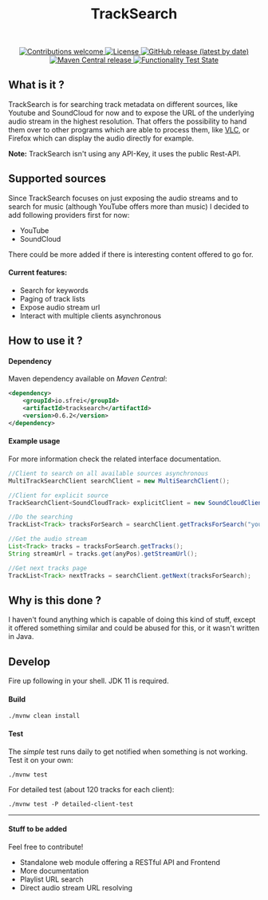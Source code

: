 <!--suppress HtmlDeprecatedAttribute -->
<div align="center">
  <b><h1>TrackSearch</h1></b><br>
  <p>
  <a href="CONTRIBUTING.md">
    <img alt="Contributions welcome" src="https://img.shields.io/badge/contributions-welcome-brightgreen">
  </a>
  <a href="LICENSE">
    <img alt="License" src="https://img.shields.io/github/license/s-frei/TrackSearch">
  </a>
  <a href="https://github.com/s-frei/TrackSearch/releases"> 
    <img alt="GitHub release (latest by date)" src="https://img.shields.io/github/v/release/s-frei/tracksearch">
  </a>
  <a href="https://mvnrepository.com/artifact/io.sfrei/tracksearch"> 
    <img alt="Maven Central release" src="https://img.shields.io/maven-central/v/io.sfrei/tracksearch">
  </a>
  <a href="https://github.com/s-frei/TrackSearch/actions"> 
    <img alt="Functionality Test State" src="https://github.com/s-frei/TrackSearch/workflows/functionality-test/badge.svg">
  </a>
  </p>
</div>

## What is it ?

TrackSearch is for searching track metadata on different sources, like Youtube and SoundCloud for now and to expose the
URL of the underlying audio stream in the highest resolution. That offers the possibility to hand them over to other
programs which are able to process them, like [VLC](https://www.videolan.org/vlc/), or Firefox which can display the 
audio directly for example.

**Note:** TrackSearch isn't using any API-Key, it uses the public Rest-API.

## Supported sources

Since TrackSearch focuses on just exposing the audio streams and to search for music (although YouTube offers more than 
music) I decided to add following providers first for now:

- YouTube
- SoundCloud

There could be more added if there is interesting content offered to go for.

#### Current features:

- Search for keywords
- Paging of track lists
- Expose audio stream url
- Interact with multiple clients asynchronous

## How to use it ?

#### Dependency

Maven dependency available on *Maven Central*:

```xml
<dependency>
    <groupId>io.sfrei</groupId>
    <artifactId>tracksearch</artifactId>
    <version>0.6.2</version>
</dependency>
```

#### Example usage

For more information check the related interface documentation.

```java
//Client to search on all available sources asynchronous
MultiTrackSearchClient searchClient = new MultiSearchClient();

//Client for explicit source
TrackSearchClient<SoundCloudTrack> explicitClient = new SoundCloudClient();

//Do the searching
TrackList<Track> tracksForSearch = searchClient.getTracksForSearch("your keywords")

//Get the audio stream
List<Track> tracks = tracksForSearch.getTracks();
String streamUrl = tracks.get(anyPos).getStreamUrl();

//Get next tracks page
TrackList<Track> nextTracks = searchClient.getNext(tracksForSearch);
```

## Why is this done ?

I haven't found anything which is capable of doing this kind of stuff, except it offered something similar and could
be abused for this, or it wasn't written in Java.


## Develop

Fire up following in your shell. JDK 11 is required.

#### Build

```shell script
./mvnw clean install
```

#### Test

The *simple* test runs daily to get notified when something is not working.
Test it on your own:

```shell script
./mvnw test
```

For detailed test (about 120 tracks for each client):
```shell script
./mvnw test -P detailed-client-test
```

---

#### Stuff to be added

Feel free to contribute!

- Standalone web module offering a RESTful API and Frontend
- More documentation
- Playlist URL search
- Direct audio stream URL resolving
